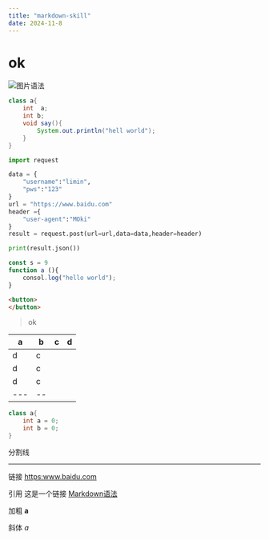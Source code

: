 ```yaml
---
title: "markdown-skill"
date: 2024-11-8
---
```



# ok

![图片语法](ok.png)

```java
class a{
    int  a;
    int b;
    void say(){
        System.out.println("hell world");
    }
}
```

```python
import request

data = {
    "username":"limin",
    "pws":"123"
}
url = "https://www.baidu.com"
header ={
    "user-agent":"MOki"
}
result = request.post(url=url,data=data,header=header)

print(result.json())
```

```javascript
const s = 9
function a (){
    consol.log("hello world");
}

```

```html
<button>
</button>
```

>ok

|a |b |c | d  |
|--|---|--|--- |
|d | c | |    |
|d | c | |    |
|d | c | |    |
|---|--| |    |

```java
class a{
    int a = 0;
    int b = 0;
}
```

分割线

-----

链接
<https:www.baidu.com>

引用
这是一个链接 [Markdown语法](https://markdown.com.cn)

加粗
**a**

斜体
*a*
